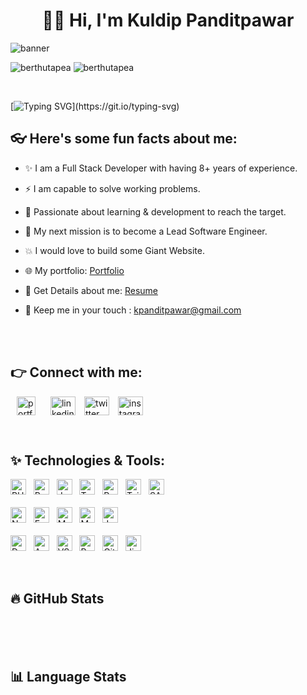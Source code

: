 <h1 align="center">👋🏻 Hi, I'm Kuldip Panditpawar</h1>

<img src="https://res.cloudinary.com/da2ugvucc/image/upload/v1741609003/banner_hhitdu.png" alt="banner" /><br>

<p align="left">
<img src="https://komarev.com/ghpvc/?username=KuldipVerce&label=Profile%20views&color=0e75b6&style=flat" alt="berthutapea" /> 
<img src="https://img.shields.io/github/followers/KuldipVerce" alt="berthutapea" /> 
</p><br>

[![Typing SVG](https://readme-typing-svg.herokuapp.com?font=Roboto&size=40&vCenter=true&height=60&lines=A+Full+Stack+Developer;A+MERN+Stack+Developer;A+React+JS+Developer;)](https://git.io/typing-svg)

## 👓 Here's some fun facts about me:

- ✨ I am a Full Stack Developer with having 8+ years of experience.
- ⚡️ I am capable to solve working problems.
- 💫 Passionate about learning & development to reach the target.
- 🚀 My next mission is to become a Lead Software Engineer.
- 💥 I would love to build some Giant Website.
- 🌐 My portfolio: [Portfolio](https://react-js-project-ochre.vercel.app/)
- 📝 Get Details about me: [Resume](https://res.cloudinary.com/da2ugvucc/image/upload/v1735987765/gql2rkpme0azjp7q36s9.png)
- 💬 Keep me in your touch : kpanditpawar@gmail.com

  <br><br>

## 👉 Connect with me:

<p align="left">
    <a style="margin: 0 10px" href="https://react-js-project-ochre.vercel.app/" target="blank" title="Portfolio"><img align="center" src="https://res.cloudinary.com/da2ugvucc/image/upload/v1741603640/kuldip_pandit_profile_pic_enhanced4_lc9wbo.png" alt="portfolio" height="30" width="30" /></a>
    <a style="margin: 0 10px" href="https://www.linkedin.com/in/kuldip-panditpawar-833ba9157/" target="blank"><img align="center" src="https://raw.githubusercontent.com/rahuldkjain/github-profile-readme-generator/master/src/images/icons/Social/linked-in-alt.svg" alt="linkedin" height="30" width="40" /></a>
    <a href="https://x.com/k_panditpawar93" target="blank"><img align="center" src="https://raw.githubusercontent.com/rahuldkjain/github-profile-readme-generator/master/src/images/icons/Social/twitter.svg" alt="twitter" height="30" width="40" /></a>
  </a>
    <a style="margin: 0 10px" href="https://www.instagram.com/kuldippanditpawar" target="blank"><img align="center" src="https://raw.githubusercontent.com/rahuldkjain/github-profile-readme-generator/master/src/images/icons/Social/instagram.svg" alt="instagram" height="30" width="40" /></a>
</p><br>

## ✨ Technologies & Tools:

<p align="left">

<!-- Front End -->
<img src="https://img.shields.io/badge/PHP-777BB4?logo=php&logoColor=white" alt="PHP logo" title="PHP" height="25" />
&nbsp;
<img src="https://img.shields.io/badge/React JS-282C34?logo=react&logoColor=61DAFB" alt="React JS logo" title="React JS" height="25" />
&nbsp;
<img src="https://img.shields.io/badge/JavaScript-282C34?logo=javascript&logoColor=F7DF1E" alt="JavaScript logo" title="JavaScript" height="25" />
&nbsp;
<img src="https://img.shields.io/badge/TypeScript-282C34?logo=typescript&logoColor=3178C6" alt="TypeScript logo" title="TypeScript" height="25" />
&nbsp;
<img src="https://img.shields.io/badge/Redux-282C34?logo=redux&logoColor=764ABC" alt="Redux logo" title="Redux" height="25" />
&nbsp;
<img src="https://img.shields.io/badge/Tailwind CSS-282C34?logo=tailwindcss&logoColor=06B6D4" alt="Tailwind CSS logo" title="Tailwind CSS" height="25" />
&nbsp;
<img src="https://img.shields.io/badge/Sass-282C34?logo=sass&logoColor=06B6" alt="SASS logo" title="Sass" height="25" />
&nbsp;

<br>
<br>

<!-- Back End -->
<img src="https://img.shields.io/badge/Node JS-282C34?logo=node.js&logoColor=339933" alt="Node JS logo" title="Node JS" height="25" />
&nbsp;
<img src="https://img.shields.io/badge/Express JS-282C34?logo=express&logoColor=000000" alt="Express JS logo" title="Express JS" height="25" />
&nbsp;
<img src="https://img.shields.io/badge/MongoDB-282C34?logo=mongodb&logoColor=47A248" alt="MongoDB logo" title="MongoDB" height="25" />
&nbsp;
<img src="https://img.shields.io/badge/MySQL-282C34?logo=mysql&logoColor=4169" alt="MySQL logo" title="MySQL" height="25" />
&nbsp;
<img src="https://img.shields.io/badge/Jest-282C34?logo=jest&logoColor=FF6C37" alt="Jest logo" title="Jest" height="25" />
&nbsp;

<br>
<br>

<!-- Tools -->
<img src="https://img.shields.io/badge/Docker-282C34?logo=docker&logoColor=2496ED" alt="Docker logo" title="Docker" height="25" />
&nbsp;
<img src="https://img.shields.io/badge/AWS Cloud-282C34?logo=googlecloud&logoColor=" alt="AWS Cloud logo" title="AWS Cloud" height="25" />
&nbsp;
<img src="https://img.shields.io/badge/VS Code-282C34?logo=visualstudiocode&logoColor=007ACC" alt="VS Code logo" title="VS Code" height="25" />
&nbsp;
<img src="https://img.shields.io/badge/Postman-282C34?logo=postman&logoColor=FF6C37" alt="Postman logo" title="Postman" height="25" />
&nbsp;
<img src="https://img.shields.io/badge/Git-282C34?logo=git&logoColor=F05032" alt="Git logo" title="Git" height="25" />
&nbsp;
<img src="https://img.shields.io/badge/Jira-282C34?logo=jirasoftware&logoColor=0052CC" alt="Jira logo" title="Jira" height="25" />
&nbsp;

</p><br>

## 🔥 GitHub Stats

<div align="center">  
    <img src="https://github-readme-stats.vercel.app/api?username=kuldipVerce&show_icons=true&theme=transparent&border_color=454545" alt="" />
    &nbsp;
    <img src="https://streak-stats.demolab.com?user=kuldipVerce&theme=transparent&border=454545&date_format=j%20M%5B%20Y%5D" alt="" />
</div>

<br>
<br>

## 📊 Language Stats

<div align="center">
    <img src="https://github-readme-stats.vercel.app/api/top-langs/?username=KuldipVerce&layout=donut-vertical&theme=transparent&border_color=454545" alt="" />
</div>
